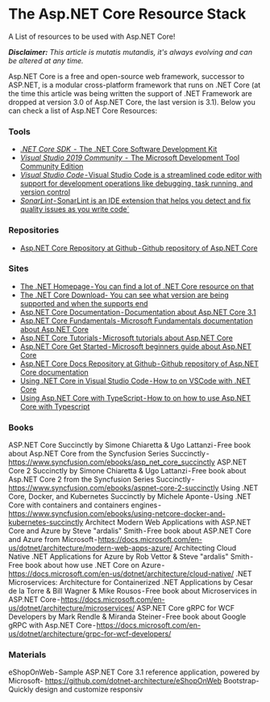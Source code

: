 # The Asp.NET Core Resource Stack

A List of resources to be used with Asp.NET Core!

_**Disclaimer:** This article is mutatis mutandis, it's always evolving and can be altered at any time._

Asp.NET Core is a free and open-source web framework, successor to ASP.NET, is a modular cross-platform framework that runs on .NET Core (at the time this article was being written the support of .NET Framework are dropped at version 3.0 of Asp.NET Core, the last version is 3.1).
Below you can check a list of Asp.NET Core Resources:

### Tools
 - [*.NET Core SDK*  -  The .NET Core Software Development Kit](https://dotnet.microsoft.com/download) 
 - [*Visual Studio 2019 Community*  -  The Microsoft Development Tool Community Edition](https://visualstudio.microsoft.com/) 
 - [*Visual Studio Code* - Visual Studio Code is a streamlined code editor with support for development operations like debugging, task running, and version control]( https://code.visualstudio.com/) 
 - [*SonarLint* - SonarLint is an IDE extension that helps you detect and fix quality issues as you write code´](https://www.sonarlint.org/)

### Repositories
- [Asp.NET Core Repository at Github - Github repository of Asp.NET Core](https://github.com/dotnet/aspnetcore)

### Sites
- [The .NET Homepage - You can find a lot of .NET Core resource on that](https://dotnet.microsoft.com/)
- [The .NET Core Download- You can see what version are being supported and when the supports end](https://dotnet.microsoft.com/download/dotnet-core)
- [Asp.NET Core Documentation - Documentation about Asp.NET Core 3.1](https://docs.microsoft.com/en-us/aspnet/core/?view=aspnetcore-3.1)
- [Asp.NET Core Fundamentals - Microsoft Fundamentals documentation about Asp.NET Core](https://docs.microsoft.com/en-us/aspnet/core/fundamentals/?view=aspnetcore-3.1&tabs=windows)
- [Asp.NET Core Tutorials - Microsoft tutorials about Asp.NET Core](https://docs.microsoft.com/en-us/aspnet/core/tutorials/razor-pages/?view=aspnetcore-3.1)
- [Asp.NET Core Get Started - Microsoft beginners guide about Asp.NET Core](https://docs.microsoft.com/en-us/aspnet/core/getting-started/?view=aspnetcore-3.1&tabs=windows)
- [Asp.NET Core Docs Repository at Github - Github repository of Asp.NET Core documentation](https://github.com/dotnet/AspNetCore.Docs)
- [Using .NET Core in Visual Studio Code - How to on VSCode with .NET Core](https://code.visualstudio.com/docs/languages/dotnet)
- [Using Asp.NET Core with TypeScript - How to on how to use Asp.NET Core with Typescript](https://www.typescriptlang.org/docs/handbook/asp-net-core.html)

### Books

ASP.NET Core Succinctly by Simone Chiaretta & Ugo Lattanzi - Free book about Asp.NET Core from the Syncfusion Series Succinctly - https://www.syncfusion.com/ebooks/asp_net_core_succinctly
ASP.NET Core 2 Succinctly by Simone Chiaretta & Ugo Lattanzi - Free book about Asp.NET Core 2 from the Syncfusion Series Succinctly - https://www.syncfusion.com/ebooks/aspnet-core-2-succinctly
Using .NET Core, Docker, and Kubernetes Succinctly by Michele Aponte - Using .NET Core with containers and containers engines - https://www.syncfusion.com/ebooks/using-netcore-docker-and-kubernetes-succinctly
Architect Modern Web Applications with ASP.NET Core and Azure by Steve "ardalis" Smith - Free book about ASP.NET Core and Azure from Microsoft - https://docs.microsoft.com/en-us/dotnet/architecture/modern-web-apps-azure/
Architecting Cloud Native .NET Applications for Azure by Rob Vettor & Steve "ardalis" Smith - Free book about how use .NET Core on Azure - https://docs.microsoft.com/en-us/dotnet/architecture/cloud-native/
.NET Microservices: Architecture for Containerized .NET Applications by Cesar de la Torre & Bill Wagner & Mike Rousos - Free book about Microservices in ASP.NET Core - https://docs.microsoft.com/en-us/dotnet/architecture/microservices/
ASP.NET Core gRPC for WCF Developers by Mark Rendle & Miranda Steiner - Free book about Google gRPC with Asp.NET Core - https://docs.microsoft.com/en-us/dotnet/architecture/grpc-for-wcf-developers/

### Materials
eShopOnWeb - Sample ASP.NET Core 3.1 reference application, powered by Microsoft- https://github.com/dotnet-architecture/eShopOnWeb
Bootstrap- Quickly design and customize responsiv
